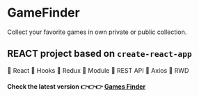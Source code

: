 # GameFinder

Collect your favorite games in own private or public collection.

## REACT project based on `create-react-app`

📑 React 📑 Hooks 📑 Redux 📑 Module 📑 REST API 📑 Axios 📑 RWD

#### Check the latest version 👉👉👉 [Games Finder](https://gamesfinder.netlify.app/)
